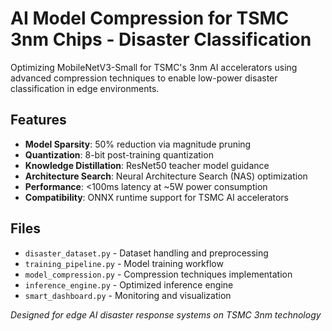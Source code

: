 # AI Model Compression for TSMC 3nm Chips - Disaster Classification

Optimizing MobileNetV3-Small for TSMC's 3nm AI accelerators using advanced compression techniques to enable low-power disaster classification in edge environments.

## Features

- **Model Sparsity**: 50% reduction via magnitude pruning
- **Quantization**: 8-bit post-training quantization
- **Knowledge Distillation**: ResNet50 teacher model guidance
- **Architecture Search**: Neural Architecture Search (NAS) optimization
- **Performance**: <100ms latency at ~5W power consumption
- **Compatibility**: ONNX runtime support for TSMC AI accelerators

## Files

- `disaster_dataset.py` - Dataset handling and preprocessing
- `training_pipeline.py` - Model training workflow
- `model_compression.py` - Compression techniques implementation
- `inference_engine.py` - Optimized inference engine
- `smart_dashboard.py` - Monitoring and visualization


*Designed for edge AI disaster response systems on TSMC 3nm technology*
